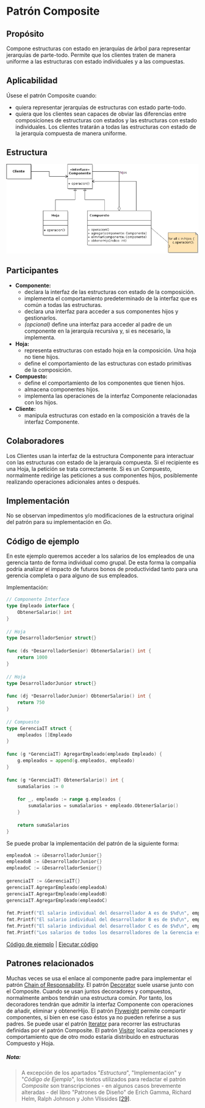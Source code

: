 # Patrón Composite

## Propósito

Compone estructuras con estado en jerarquías de árbol para representar jerarquías de parte-todo. Permite que los clientes traten de manera uniforme a las estructuras con estado individuales y a las compuestas.

## Aplicabilidad

Úsese el patrón Composite cuando:
* quiera representar jerarquías de estructuras con estado parte-todo.
* quiera que los clientes sean capaces de obviar las diferencias entre composiciones de estructuras con estados y las estructuras con estado individuales. Los clientes tratarán a todas las estructuras con estado de la jerarquía compuesta de manera uniforme.

## Estructura

![](/assets/uml/composite.png)

## Participantes

* **Componente:**
  * declara la interfaz de las estructuras con estado de la composición.
  * implementa el comportamiento predeterminado de la interfaz que es común a todas las estructuras.
  * declara una interfaz para acceder a sus componentes hijos y gestionarlos.
  * _(opcional)_ define una interfaz para acceder al padre de un componente en la jerarquía recursiva y, si es necesario, la implementa.
* **Hoja:**
  * representa estructuras con estado hoja en la composición. Una hoja no tiene hijos.
  * define el comportamiento de las estructuras con estado primitivas de la composición.
* **Compuesto:**
  * define el comportamiento de los componentes que tienen hijos.
  * almacena componentes hijos.
  * implementa las operaciones de la interfaz Componente relacionadas con los hijos.
* **Cliente:**
  * manipula estructuras con estado en la composición a través de la interfaz Componente.

## Colaboradores

Los Clientes usan la interfaz de la estructura Componente para interactuar con las estructuras con estado de la jerarquía compuesta. Si el recipiente es una Hoja, la petición se trata correctamente. Si es un Compuesto, normalmente redirige las peticiones a sus componentes hijos, posiblemente realizando operaciones adicionales antes o después.

## Implementación

No se observan impedimentos y/o modificaciones de la estructura original del patrón para su implementación en _Go_.

## Código de ejemplo

En este ejemplo queremos  acceder a los salarios de los empleados de una gerencia tanto de forma individual como grupal. De esta forma la compañia podría analizar el impacto de futuros bonos de productividad tanto para una gerencia completa o para alguno de sus empleados.

Implementación:

```go
// Componente Interface
type Empleado interface {
    ObtenerSalario() int
}

// Hoja
type DesarrolladorSenior struct{}

func (ds *DesarrolladorSenior) ObtenerSalario() int {
    return 1000
}

// Hoja
type DesarrolladorJunior struct{}

func (dj *DesarrolladorJunior) ObtenerSalario() int {
    return 750
}

// Compuesto
type GerenciaIT struct {
    empleados []Empleado
}

func (g *GerenciaIT) AgregarEmpleado(empleado Empleado) {
    g.empleados = append(g.empleados, empleado)
}

func (g *GerenciaIT) ObtenerSalario() int {
    sumaSalarios := 0

    for _, empleado := range g.empleados {
        sumaSalarios = sumaSalarios + empleado.ObtenerSalario()
    }

    return sumaSalarios
}
```

Se puede probar la implementación del patrón de la siguiente forma:

```go
empleadoA := &DesarrolladorJunior{}
empleadoB := &DesarrolladorJunior{}
empleadoC := &DesarrolladorSenior{}

gerenciaIT := &GerenciaIT{}
gerenciaIT.AgregarEmpleado(empleadoA)
gerenciaIT.AgregarEmpleado(empleadoB)
gerenciaIT.AgregarEmpleado(empleadoC)

fmt.Printf("El salario individual del desarrollador A es de $%d\n", empleadoA.ObtenerSalario())
fmt.Printf("El salario individual del desarrollador B es de $%d\n", empleadoB.ObtenerSalario())
fmt.Printf("El salario individual del desarrollador C es de $%d\n", empleadoC.ObtenerSalario())
fmt.Printf("Los salarios de todos los desarrolladores de la Gerencia es de $%d\n", gerenciaIT.ObtenerSalario())
```

[Código de ejemplo](https://github.com/danielspk/designpatternsingo/tree/master/patrones/estructurales/composite) | [Ejecutar código](https://play.golang.org/p/BR_zwXpOD0O)

## Patrones relacionados

Muchas veces se usa el enlace al componente padre para implementar el patrón [Chain of Responsability](/patrones/comportamiento/chainofresponsability.md).
El patrón [Decorator](/patrones/estructurales/decorator.md) suele usarse junto con el Composite. Cuando se usan juntos decoradores y compuestos, normalmente ambos tendrán una estructura común. Por tanto, los decoradores tendrán que admitir la interfaz Componente con operaciones de añadir, eliminar y obtenerHijo.
El patrón [Flyweight](/patrones/estructurales/flyweight.md) permite compartir componentes, si bien en ese caso éstos ya no pueden referirse a sus padres.
Se puede usar el patrón [Iterator](/patrones/comportamiento/iterator.md) para recorrer las estructuras definidas por el patrón Composite.
El patrón [Visitor](/patrones/comportamiento/visitor.md) localiza operaciones y comportamiento que de otro modo estaría distribuido en estructuras Compuesto y Hoja.

##### Nota:
> A excepción de los apartados "_Estructura_", "Implementación" y "_Código de Ejemplo_", los téxtos utilizados para redactar el patrón _Composite_ son transcripciones - en algunos casos brevemente alteradas - del libro "Patrones de Diseño" de Erich Gamma, Richard Helm, Ralph Johnson y John Vlissides [\[29\]](/recursos.md).
